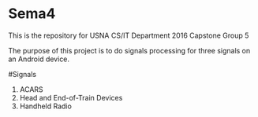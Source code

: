 # Sema4

This is the repository for USNA CS/IT Department 2016 Capstone Group 5

The purpose of this project is to do signals processing for three signals on an Android device.

#Signals
1. ACARS
2. Head and End-of-Train Devices
3. Handheld Radio
